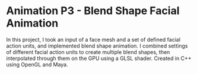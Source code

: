 # Animation P3 - Blend Shape Facial Animation

In this project, I took an input of a face mesh and a set of defined facial action units, and implemented blend shape animation. I combined settings of different facial action units to create multiple blend shapes, then interpolated through them on the GPU using a GLSL shader. Created in C++ using OpenGL and Maya.